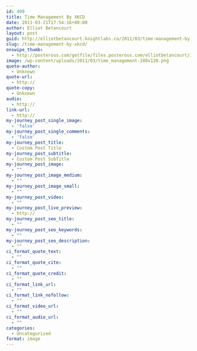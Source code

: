 ```yaml
---
id: 499
title: Time Management By XKCD
date: 2011-03-21T17:54:16+00:00
author: Elliot Betancourt
layout: post
guid: http://elliotbetancourt.knightlabs.co/2011/03/time-management-by-xkcd/
slug: /time-management-by-xkcd/
onswipe_thumb:
  - http://posterous.com/getfile/files.posterous.com/elliotbetancourt/JHteBvmezJumhkevDJhcgdcstGdCqrGiuIjxCBdkwgswodbpIaDAoFmFfECH/media_httpimgsxkcdcom_fsyiz.png.scaled500.png
image: /wp-content/uploads/2011/03/time_management-280x120.png
quote-author:
  - Unknown
quote-url:
  - http://
quote-copy:
  - Unknown
audio:
  - http://
link-url:
  - http://
my-journey_post_single_image:
  - 'false'
my-journey_post_single_comments:
  - 'false'
my-journey_post_title:
  - Custom Post Title
my-journey_post_subtitle:
  - Custom Post SubTitle
my-journey_post_image:
  - ""
my-journey_post_image_medium:
  - ""
my-journey_post_image_small:
  - ""
my-journey_post_video:
  - ""
my-journey_post_live_preview:
  - http://
my-journey_post_seo_title:
  - ""
my-journey_post_seo_keywords:
  - ""
my-journey_post_seo_description:
  - ""
ci_format_quote_text:
  - ""
ci_format_quote_cite:
  - ""
ci_format_quote_credit:
  - ""
ci_format_link_url:
  - ""
ci_format_link_nofollow:
  - ""
ci_format_video_url:
  - ""
ci_format_audio_url:
  - ""
categories:
  - Uncategorized
format: image
---
```

